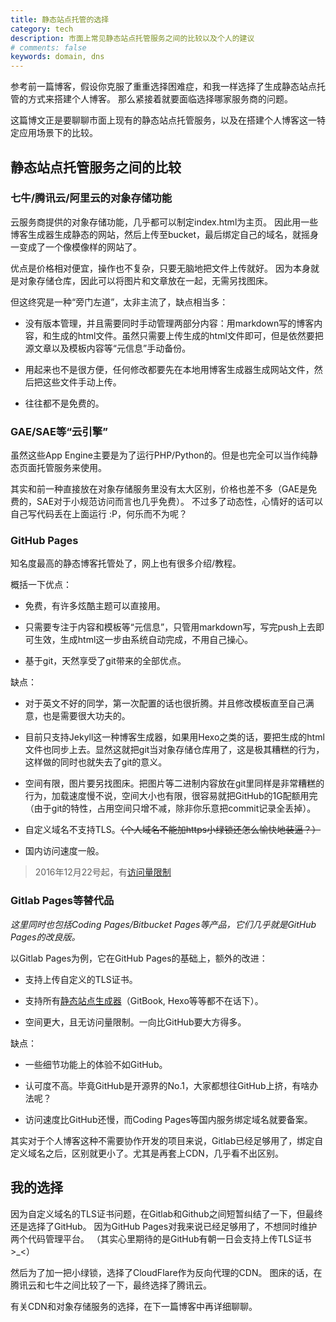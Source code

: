 ```yaml
---
title: 静态站点托管的选择
category: tech
description: 市面上常见静态站点托管服务之间的比较以及个人的建议
# comments: false
keywords: domain, dns
---
```


参考前一篇博客，假设你克服了重重选择困难症，和我一样选择了生成静态站点托管的方式来搭建个人博客。
那么紧接着就要面临选择哪家服务商的问题。

这篇博文正是要聊聊市面上现有的静态站点托管服务，以及在搭建个人博客这一特定应用场景下的比较。

## 静态站点托管服务之间的比较

### 七牛/腾讯云/阿里云的对象存储功能

云服务商提供的对象存储功能，几乎都可以制定index.html为主页。
因此用一些博客生成器生成静态的网站，然后上传至bucket，最后绑定自己的域名，就摇身一变成了一个像模像样的网站了。

优点是价格相对便宜，操作也不复杂，只要无脑地把文件上传就好。
因为本身就是对象存储仓库，因此可以将图片和文章放在一起，无需另找图床。

但这终究是一种“旁门左道”，太非主流了，缺点相当多：

* 没有版本管理，并且需要同时手动管理两部分内容：用markdown写的博客内容，和生成的html文件。虽然只需要上传生成的html文件即可，但是依然要把源文章以及模板内容等“元信息”手动备份。

* 用起来也不是很方便，任何修改都要先在本地用博客生成器生成网站文件，然后把这些文件手动上传。

* 往往都不是免费的。


### GAE/SAE等“云引擎”

虽然这些App Engine主要是为了运行PHP/Python的。但是也完全可以当作纯静态页面托管服务来使用。

其实和前一种直接放在对象存储服务里没有太大区别，价格也差不多（GAE是免费的，SAE对于小规范访问而言也几乎免费）。
不过多了动态性，心情好的话可以自己写代码丢在上面运行 :P，何乐而不为呢？

### GitHub Pages

知名度最高的静态博客托管处了，网上也有很多介绍/教程。

概括一下优点：

* 免费，有许多炫酷主题可以直接用。

* 只需要专注于内容和模板等“元信息”，只管用markdown写，写完push上去即可生效，生成html这一步由系统自动完成，不用自己操心。

* 基于git，天然享受了git带来的全部优点。


缺点：

* 对于英文不好的同学，第一次配置的话也很折腾。并且修改模板直至自己满意，也是需要很大功夫的。

* 目前只支持Jekyll这一种博客生成器，如果用Hexo之类的话，要把生成的html文件也同步上去。显然这就把git当对象存储仓库用了，这是极其糟糕的行为，这样做的同时也就失去了git的意义。

* 空间有限，图片要另找图床。把图片等二进制内容放在git里同样是非常糟糕的行为，加载速度慢不说，空间大小也有限，很容易就把GitHub的1G配额用完（由于git的特性，占用空间只增不减，除非你乐意把commit记录全丢掉）。

* 自定义域名不支持TLS。<del>（个人域名不能加https小绿锁还怎么愉快地装逼？）</del>

* 国内访问速度一般。

> 2016年12月22号起，有[访问量限制](https://help.github.com/articles/what-is-github-pages/#usage-limits)


### Gitlab Pages等替代品

*这里同时也包括Coding Pages/Bitbucket Pages等产品，它们几乎就是GitHub Pages的改良版。*

以Gitlab Pages为例，它在GitHub Pages的基础上，额外的改进：

* 支持上传自定义的TLS证书。

* 支持所有[静态站点生成器](https://www.staticgen.com/)（GitBook, Hexo等等都不在话下）。

* 空间更大，且无访问量限制。一向比GitHub要大方得多。

缺点：

* 一些细节功能上的体验不如GitHub。

* 认可度不高。毕竟GitHub是开源界的No.1，大家都想往GitHub上挤，有啥办法呢？

* 访问速度比GitHub还慢，而Coding Pages等国内服务绑定域名就要备案。


其实对于个人博客这种不需要协作开发的项目来说，Gitlab已经足够用了，绑定自定义域名之后，区别就更小了。尤其是再套上CDN，几乎看不出区别。



## 我的选择

因为自定义域名的TLS证书问题，在Gitlab和Github之间短暂纠结了一下，但最终还是选择了GitHub。
因为GitHub Pages对我来说已经足够用了，不想同时维护两个代码管理平台。
（其实心里期待的是GitHub有朝一日会支持上传TLS证书 >_<）

然后为了加一把小绿锁，选择了CloudFlare作为反向代理的CDN。
图床的话，在腾讯云和七牛之间比较了一下，最终选择了腾讯云。

有关CDN和对象存储服务的选择，在下一篇博客中再详细聊聊。
